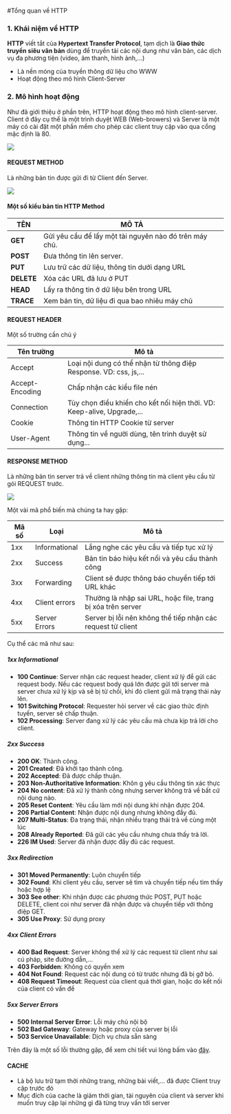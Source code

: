 #Tổng quan về HTTP

### 1. Khái niệm về HTTP

**HTTP** viết tắt của **Hypertext Transfer Protocol**, tạm dịch là **Giao thức truyền siêu văn bản** dùng để truyền tải các nội dung như văn bản, các dịch vụ đa phương tiện (video, âm thanh, hình ảnh,...)
- Là nền móng của truyền thông dữ liệu cho WWW
- Hoạt động theo mô hình Client-Server

### 2. Mô hình hoạt động

Như đã giới thiệu ở phần trên, HTTP hoạt động theo mô hình client-server. Client ở đây cụ thể là một trình duyệt WEB (Web-browers) và Server là một máy có cài đặt một phần mềm cho phép các client truy cập vào qua cổng mặc định là 80.

<img src="http://www.bloggedbychris.com/wp-content/uploads/2013/10/image004.png" />

#### REQUEST METHOD

Là những bản tin được gửi đi từ Client đến Server.

<img src="http://img.prntscr.com/img?url=http://i.imgur.com/UEypQ2Z.png" >


#### Một số kiểu bản tin HTTP Method
| TÊN | MÔ TẢ |
|---|---|
|**GET**| Gửi yêu cầu để lấy một tài nguyên nào đó trên máy chủ.|
|**POST**| Đưa thông tin lên server.|
|**PUT**| Lưu trữ các dữ liệu, thông tin dưới dạng URL |
|**DELETE**| Xóa các URL đã lưu ở PUT |
| **HEAD**| Lấy ra thông tin ở dữ liệu bên trong URL |
| **TRACE**| Xem bản tin, dữ liệu đi qua bao nhiêu máy chủ |

#### REQUEST HEADER

Một số trường cần chú ý

| Tên trường | Mô tả |
|---|---|
|Accept | Loại nội dung có thể nhận từ thông điệp Response. VD: css, js,...|
| Accept-Encoding| Chấp nhận các kiểu file nén|
|Connection| Tùy chọn điều khiển cho kết nối hiện thời. VD: Keep-alive, Upgrade,...|
|Cookie| Thông tin HTTP Cookie từ server|
|User-Agent| Thông tin về người dùng, tên trình duyệt sử dụng...|


#### RESPONSE METHOD

Là những bản tin server trả về client những thông tin mà client yêu cầu từ gói REQUEST trước.

<img src="http://img.prntscr.com/img?url=http://i.imgur.com/vgEG4Qz.png" />

Một vài mã phổ biến mà chúng ta hay gặp:

|Mã số| Loại | Mô tả|
|---|---|---|
|1xx| Informational| Lắng nghe các yêu cầu và tiếp tục xử lý|
|2xx| Success | Bản tin báo hiệu kết nối và yêu cầu thành công|
|3xx| Forwarding | Client sẽ được thông báo chuyển tiếp tới URL khác |
|4xx| Client errors| Thường là nhập sai URL, hoặc file, trang bị xóa trên server|
|5xx|Server Errors | Server bị lỗi nên không thể tiếp nhận các request từ client|

Cụ thể các mã như sau:

##### 1xx Informational

- **100 Continue**: Server nhận các request header, client xử lý để gửi các request body. Nếu các request body quá lớn được gửi tới server mà server chưa xử lý kịp và sẽ bị từ chối, khi đó client gửi mã trạng thái này lên.
- **101 Switching Protocol**: Requester hỏi server về các giao thức định tuyến, server sẽ chấp thuận.
- **102 Processing**: Server đang xử lý các yêu cầu mà chưa kịp trả lời cho client.

##### 2xx Success

- **200 OK**: Thành công.
- **201 Created**: Đã khởi tạo thành công.
- **202 Accepted**: Đã được chấp thuận.
- **203 Non-Authoritative Information**: Khôn g yêu cầu thông tin xác thực
- **204 No content**: Đã xử lý thành công nhưng server không trả về bất cứ nội dung nào.
- **205 Reset Content**: Yêu cầu làm mới nội dung khi nhận được 204.
- **206 Partial Content**: Nhận được nội dung nhưng không đầy đủ.
- **207 Multi-Status**: Đa trạng thái, nhận nhiều trạng thái trả về cùng một lúc
- **208 Already Reported**: Đã gửi các yêu cầu nhưng chưa thấy trả lời.
- **226 IM Used**: Server đã nhận được đầy đủ các request.

##### 3xx Redirection

- **301 Moved Permanently**: Luôn chuyển tiếp
- **302 Found**: Khi client yêu cầu, server sẽ tìm và chuyển tiếp nếu tìm thấy hoặc hợp lệ
- **303 See other**: Khi nhận được các phương thức POST, PUT hoặc DELETE, client coi như server đã nhận được và chuyển tiếp với thông điệp GET.
- **305 Use Proxy**: Sử dụng proxy 

##### 4xx Client Errors

- **400 Bad Request**: Server không thể xử lý các request từ client như sai cú pháp, site đường dẫn,...
- **403 Forbidden**: Không có quyền xem
- **404 Not Found**: Request các nội dung có từ trước nhưng đã bị gỡ bỏ.
- **408 Request Timeout**: Request của client quá thời gian, hoặc do kết nối của client có vấn đề

##### 5xx Server Errors

- **500 Internal Server Error**: Lỗi máy chủ nội bộ
- **502 Bad Gateway**: Gateway hoặc proxy của server bị lỗi
- **503 Service Unavailable**: Dịch vụ chưa sẵn sàng

Trên đây là một số lỗi thường gặp, để xem chi tiết vui lòng bấm vào <a href="https://en.wikipedia.org/wiki/List_of_HTTP_status_codes" target="_blank" >đây</a>.

#### CACHE

- Là bộ lưu trữ tạm thời những trang, những bài viết,... đã được Client truy cập trước đó
- Mục đích của cache là giảm thời gian, tài nguyên của client và server khi muốn truy cập lại những gì đã từng truy vấn tới server




